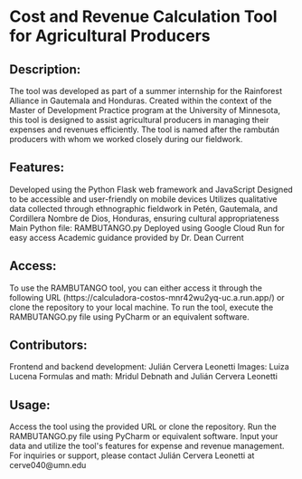 <h1>Cost and Revenue Calculation Tool for Agricultural Producers</h1>

<h2>Description:</h2>
The tool was developed as part of a summer internship for the Rainforest Alliance in Gautemala and Honduras. Created within the context of the Master of Development Practice program at the University of Minnesota, this tool is designed to assist agricultural producers in managing their expenses and revenues efficiently. The tool is named after the rambután producers with whom we worked closely during our fieldwork.

<h2>Features:</h2>
Developed using the Python Flask web framework and JavaScript
Designed to be accessible and user-friendly on mobile devices
Utilizes qualitative data collected through ethnographic fieldwork in Petén, Gautemala, and Cordillera Nombre de Dios, Honduras, ensuring cultural appropriateness
Main Python file: RAMBUTANGO.py
Deployed using Google Cloud Run for easy access
Academic guidance provided by Dr. Dean Current
  
<h2>Access:</h2>
To use the RAMBUTANGO tool, you can either access it through the following URL (https://calculadora-costos-mnr42wu2yq-uc.a.run.app/) or clone the repository to your local machine. To run the tool, execute the RAMBUTANGO.py file using PyCharm or an equivalent software.

<h2>Contributors:</h2>
Frontend and backend development: Julián Cervera Leonetti
Images: Luiza Lucena
Formulas and math: Mridul Debnath and Julián Cervera Leonetti

<h2>Usage:</h2>
Access the tool using the provided URL or clone the repository.
Run the RAMBUTANGO.py file using PyCharm or equivalent software.
Input your data and utilize the tool's features for expense and revenue management.
For inquiries or support, please contact Julián Cervera Leonetti at cerve040@umn.edu
